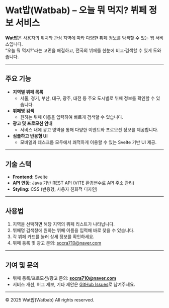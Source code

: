 # Wat밥(Watbab) – 오늘 뭐 먹지? 뷔페 정보 서비스

**Wat밥**은 사용자의 위치와 관심 지역에 따라 다양한 뷔페 정보를 탐색할 수 있는 웹 서비스입니다.  
“오늘 뭐 먹지?”라는 고민을 해결하고, 전국의 뷔페를 한눈에 비교·검색할 수 있게 도와줍니다.

---

## 주요 기능

- **지역별 뷔페 목록**
  - 서울, 경기, 부산, 대구, 광주, 대전 등 주요 도시별로 뷔페 정보를 확인할 수 있습니다.
- **뷔페명 검색**
  - 원하는 뷔페 이름을 입력하여 빠르게 검색할 수 있습니다.
- **광고 및 프로모션 안내**
  - 서비스 내에 광고 영역을 통해 다양한 이벤트와 프로모션 정보를 제공합니다.
- **심플하고 반응형 UI**
  - 모바일과 데스크톱 모두에서 쾌적하게 이용할 수 있는 Svelte 기반 UI 제공.

---

## 기술 스택

- **Frontend:** Svelte
- **API 연동:** Java 기반 REST API (VITE 환경변수로 API 주소 관리)
- **Styling:** CSS (반응형, 사용자 친화적 디자인)

---

## 사용법

1. 지역을 선택하면 해당 지역의 뷔페 리스트가 나타납니다.
2. 뷔페명 검색창에 원하는 뷔페 이름을 입력해 바로 찾을 수 있습니다.
3. 각 뷔페 카드를 눌러 상세 정보를 확인하세요.
4. 뷔페 등록 및 광고 문의: socra710@naver.com

---

## 기여 및 문의

- 뷔페 등록/프로모션/광고 문의: **socra710@naver.com**
- 서비스 개선, 버그 제보, 기타 제안은 [GitHub Issues](https://github.com/socra710/tood/issues)로 남겨주세요.

---

© 2025 Wat밥(Watbab) All rights reserved.
